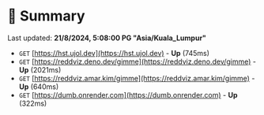 # 📖 Summary
Last updated: **21/8/2024, 5:08:00 PG "Asia/Kuala_Lumpur"**

- `GET` [https://hst.ujol.dev](https://hst.ujol.dev) - **Up** (745ms)
- `GET` [https://reddviz.deno.dev/gimme](https://reddviz.deno.dev/gimme) - **Up** (2021ms)
- `GET` [https://reddviz.amar.kim/gimme](https://reddviz.amar.kim/gimme) - **Up** (640ms)
- `GET` [https://dumb.onrender.com](https://dumb.onrender.com) - **Up** (322ms)
